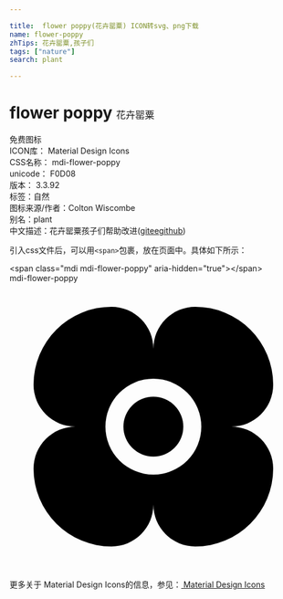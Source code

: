 ```yaml
---

title:  flower poppy(花卉罂粟) ICON转svg、png下载
name: flower-poppy
zhTips: 花卉罂粟,孩子们
tags: ["nature"]
search: plant

---
```


# flower poppy  <small style="font-size: 60%;font-weight: 100">花卉罂粟</small>


<div class="detail-page">
<p>
<span><span class="badge-success badge">免费图标</span> </span>
<br/>
<span>
ICON库：
<span class="badge-secondary badge">Material Design Icons</span> 
</span>
<br/>
<span>
CSS名称：
<span class="badge-secondary badge">mdi-flower-poppy</span> 
</span>
<br/>
<span>
unicode：
<span class="badge-secondary badge">F0D08</span> 
<copy-btn content='F0D08' btn-title=""></copy-btn>
<copy-btn :content='String.fromCodePoint(parseInt("F0D08", 16))' btn-title="复制U"></copy-btn>
</span>
<br/>
<span>
版本：
<span class="badge-secondary badge">3.3.92</span> 
</span><br/><span>标签：<span class="badge-light badge"><router-link to="/tags/nature.html">自然</router-link></span></span>
<br/>
<span>图标来源/作者：<span class="badge-light badge">Colton Wiscombe</span></span> 
<br/>
<span>别名：<span class="badge-light badge">plant</span></span><br/><span class="zh-detail">中文描述：<span class="badge-primary badge">花卉罂粟</span><span class="badge-primary badge">孩子们</span><span class="help-link"><span>帮助改进</span>(<a href="https://gitee.com/liuwave/icon-helper/edit/master/json/material/flower-poppy.json" target="_blank" rel="noopener noreferrer">gitee</a><a href="https://github.com/liuwave/icon-helper/edit/master/json/material/flower-poppy.json" target="_blank" rel="noopener noreferrer">github</a></span>)</span><br/>
</p>
</div>
<div class="alert alert-dark">
  <i class="mdi mdi-flower-poppy mdi-48px"></i>
  <i class="mdi mdi-flower-poppy mdi-36px"></i>
  <i class="mdi mdi-flower-poppy mdi-24px"></i>
  <i class="mdi mdi-flower-poppy mdi-18px"></i>
</div>
<div>
  <p>引入css文件后，可以用<code>&lt;span&gt;</code>包裹，放在页面中。具体如下所示：    
  </p>
  <div class="alert alert-primary" style="font-size: 14px">
    &lt;span class="mdi mdi-flower-poppy" aria-hidden="true"&gt;&lt;/span&gt;
    <copy-btn content='<span class="mdi mdi-flower-poppy" aria-hidden="true"></span>'></copy-btn>
  </div>
  <div class="alert alert-secondary">
    <i class="mdi mdi-flower-poppy"
    style="font-size: 24px"
    aria-hidden="true"></i> mdi-flower-poppy
    <copy-btn content="mdi-flower-poppy" btn-title="复制图标名称"></copy-btn>
  </div>
</div>
<div id="svg" class="svg-wrap">
<svg xmlns="http://www.w3.org/2000/svg" viewBox="0 0 24 24"><path d="M18.5,12A3.5,3.5 0 0,0 22,8.5A6.5,6.5 0 0,0 15.5,2A3.5,3.5 0 0,0 12,5.5A3.5,3.5 0 0,0 8.5,2A6.5,6.5 0 0,0 2,8.5A3.5,3.5 0 0,0 5.5,12A3.5,3.5 0 0,0 2,15.5A6.5,6.5 0 0,0 8.5,22A3.5,3.5 0 0,0 12,18.5A3.5,3.5 0 0,0 15.5,22A6.5,6.5 0 0,0 22,15.5A3.5,3.5 0 0,0 18.5,12M12,16A4,4 0 0,1 8,12A4,4 0 0,1 12,8A4,4 0 0,1 16,12A4,4 0 0,1 12,16M14.5,12A2.5,2.5 0 0,1 12,14.5A2.5,2.5 0 0,1 9.5,12A2.5,2.5 0 0,1 12,9.5A2.5,2.5 0 0,1 14.5,12Z" /></svg>
</div>
<detail full-name='mdi-flower-poppy'></detail>
    
<div><p>更多关于 Material Design Icons的信息，参见：<a target="_blank" href="https://iconhelper.cn/material.html"> Material Design Icons</a>
</p></div>
